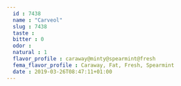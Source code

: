 ```yaml
---
  id : 7438
  name : "Carveol"
  slug : 7438
  taste : 
  bitter : 0
  odor : 
  natural : 1
  flavor_profile : caraway@minty@spearmint@fresh
  fema_flavor_profile : Caraway, Fat, Fresh, Spearmint
  date : 2019-03-26T08:47:11+01:00
---
```



